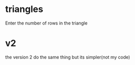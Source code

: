 # triangles
Enter the number of rows in the triangle

# v2
the version 2 do the same thing but its simpler(not my code)
